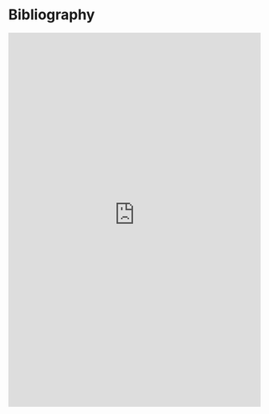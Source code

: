 # Bibliography


<iframe src="https://haltools.archives-ouvertes.fr/Public/afficheRequetePubli.php?idHal=jean-matthieu-etancelin&amp;CB_ref_biblio=oui&amp;langue=English&amp;tri_exp2=annee_publi&amp;tri_exp=typdoc&amp;tri_exp3=date_publi&amp;ordre_aff=TA&amp;Fen=Aff&amp;css=https://haltools.archives-ouvertes.fr/css/VisuRubriqueEncadre.css" width="100%" height="746" style="border: none;"></iframe>
